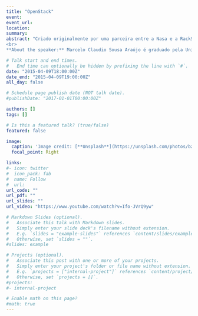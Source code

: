 ```yaml
---
title: "OpenStack"
event: 
event_url: 
location:
summary: 
abstract: "Criado originalmente por uma parceira entre a Nasa e a RackSpace atualmente o OpenStack é gerenciado por um consorcio de mais de 500 membros, incluindo grandes empresas como IBM, Intel, Cisco, Dell e etc. O OpenStack pode ser definido como um Sistema Operacional projetados para nuvem capaz de controlar uma grande quantidade de recursos, utilizando um um conjunto de projetos de software open source para configurar e operar uma infraestrutura de computação e armazenamento.
<br>
**About the speaker:** Marcelo Claudio Sousa Araújo é graduado pela Universidade Federal do Tocantins (UFT), atualmente mestrando pela Universidade Estadual de Campinas (UNICAMP) e pesquisando em parceira a IBM através do LTC Unicamp. Atualmente trabalha com virtualização, cloud e Power 8 e também tem interesses na área de computação de alto desempenho, paralela e distribuída."

# Talk start and end times.
#   End time can optionally be hidden by prefixing the line with `#`.
date: "2015-04-09T18:00:00Z"
date_end: "2015-04-09T19:00:00Z"
all_day: false

# Schedule page publish date (NOT talk date).
#publishDate: "2017-01-01T00:00:00Z"

authors: []
tags: []

# Is this a featured talk? (true/false)
featured: false

image:
  caption: 'Image credit: [**Unsplash**](https://unsplash.com/photos/bzdhc5b3Bxs)'
  focal_point: Right

links:
#- icon: twitter
#  icon_pack: fab
#  name: Follow
#  url: 
url_code: ""
url_pdf: ""
url_slides: ""
url_video: "https://www.youtube.com/watch?v=Ifo-JVrQ9yw"

# Markdown Slides (optional).
#   Associate this talk with Markdown slides.
#   Simply enter your slide deck's filename without extension.
#   E.g. `slides = "example-slides"` references `content/slides/example-slides.md`.
#   Otherwise, set `slides = ""`.
#slides: example

# Projects (optional).
#   Associate this post with one or more of your projects.
#   Simply enter your project's folder or file name without extension.
#   E.g. `projects = ["internal-project"]` references `content/project/deep-learning/index.md`.
#   Otherwise, set `projects = []`.
#projects:
#- internal-project

# Enable math on this page?
#math: true
---
```


